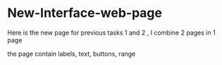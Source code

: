 # New-Interface-web-page

Here is the new page for previous tasks 1 and 2  , I combine  2 pages in 1 page 


 the page contain labels, text, buttons, range
